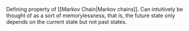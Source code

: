 Defining property of [[Markov Chain|Markov chains]].
Can intuitively be thought of as a sort of memorylessness, that is, the future state only depends on the current state but not past states.